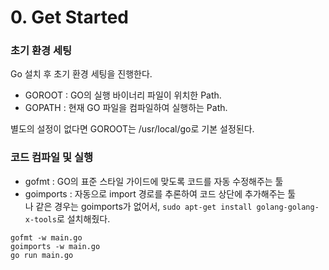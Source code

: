 # 0. Get Started

### 초기 환경 세팅
Go 설치 후 초기 환경 세팅을 진행한다.
- GOROOT : GO의 실행 바이너리 파일이 위치한 Path.
- GOPATH : 현재 GO 파일을 컴파일하여 실행하는 Path.

별도의 설정이 없다면 GOROOT는 /usr/local/go로 기본 설정된다.

### 코드 컴파일 및 실행
- gofmt : GO의 표준 스타일 가이드에 맞도록 코드를 자동 수정해주는 툴
- goimports : 자동으로 import 경로를 추론하여 코드 상단에 추가해주는 툴\
나 같은 경우는 goimports가 없어서, `sudo apt-get install golang-golang-x-tools`로 설치해줬다.

```
gofmt -w main.go
goimports -w main.go
go run main.go
```
